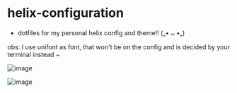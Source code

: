 # helix-configuration

- dotfiles for my personal helix config and theme!! („• ᴗ •„)

obs: I use unifont as font, that won't be on the config and is decided by your terminal instead ~

![image](https://github.com/user-attachments/assets/22d24b5f-d083-4cbb-96ed-2514687baaf7)

![image](https://github.com/user-attachments/assets/183870eb-cabc-4a46-b20a-2198613684a7)
